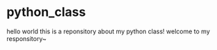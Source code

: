 # python_class
hello world
this is a reponsitory about my python class!
welcome to my responsitory~
